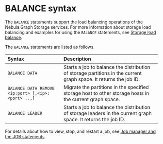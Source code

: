 # BALANCE syntax

The `BALANCE` statements support the load balancing operations of the Nebula Graph Storage services. For more information about storage load balancing and examples for using the `BALANCE` statements, see [Storage load balance](../8.service-tuning/load-balance.md).

The `BALANCE` statements are listed as follows.

|Syntax|Description|
|:---|:---|
|`BALANCE DATA`| Starts a job to balance the distribution of storage partitions in the current graph space. It returns the job ID. |
|`BALANCE DATA REMOVE <ip:port> [,<ip>:<port> ...]`| Migrate the partitions in the specified storage host to other storage hosts in the current graph space. |
|`BALANCE LEADER`| Starts a job to balance the distribution of storage leaders in the current graph space. It returns the job ID. |
<!-- balance-3.1
|`BALANCE IN ZONE [REMOVE <ip>:<port> [,<ip>:<port> ...]]`| Starts a job to balance the distribution of storage partitions in each zone in the current graph space. It returns the job ID. You can use the `REMOVE` option to specify the Storage services that you want to clear. The partitions of these services will be moved to other services for easy maintenance.|
|`BALANCE ACROSS ZONE [REMOVE "zone_name" [,"zone_name" ...]]`| Starts a job to balance the distribution of storage partitions across each zone in the current graph space. It returns the job ID. You can use the `REMOVE` option to specify the zones that you want to clear. The partitions of these services will be moved to other services for easy maintenance.|


!!! note

    `REMOVE` can only clear the partitions of the current graph space. If a Storage service has a large number of graph spaces, you need to switch to all different graph spaces to perform the `REMOVE` operation.
-->

For details about how to view, stop, and restart a job, see [Job manager and the JOB statements](../3.ngql-guide/4.job-statements.md).

